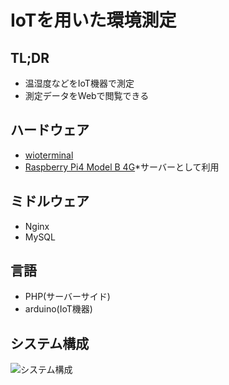 # IoTを用いた環境測定  
## TL;DR
- 温湿度などをIoT機器で測定
- 測定データをWebで閲覧できる

## ハードウェア
- [wioterminal](https://wiki.seeedstudio.com/jp/Wio-Terminal-Getting-Started/)
- [Raspberry Pi4 Model B 4G](https://jp.rs-online.com/web/generalDisplay.html?id=raspberrypi)*サーバーとして利用

## ミドルウェア
- Nginx
- MySQL

## 言語
- PHP(サーバーサイド)
- arduino(IoT機器)

## システム構成
![システム構成](https://user-images.githubusercontent.com/58333988/178969371-31838f12-45a0-4f1a-8131-a9d023888e46.PNG)

